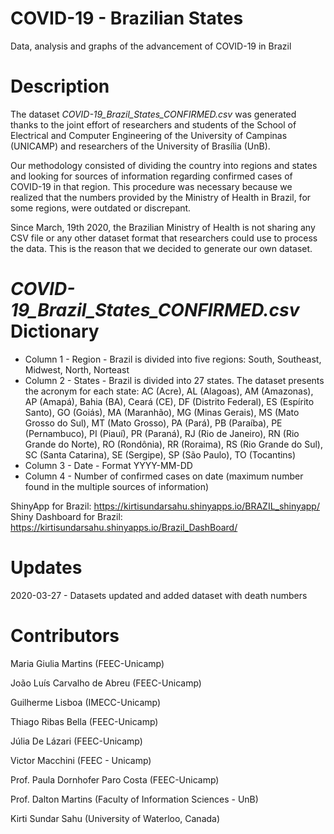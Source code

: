 # COVID-19 - Brazilian States
Data, analysis and graphs of the advancement of COVID-19 in Brazil

# Description

The dataset *COVID-19_Brazil_States_CONFIRMED.csv* was generated thanks to the joint effort of researchers and students of the School of Electrical and Computer Engineering of the University of Campinas (UNICAMP) and researchers of the University of Brasília (UnB).

Our methodology consisted of dividing the country into regions and states and looking for sources of information regarding confirmed cases of COVID-19 in that region. This procedure was necessary because we realized that the numbers provided by the  Ministry of Health in Brazil, for some regions, were outdated or discrepant.

Since March, 19th 2020, the Brazilian Ministry of Health is not sharing any CSV file or any other dataset format that researchers could use to process the data. This is the reason that we decided to generate our own dataset.

# *COVID-19_Brazil_States_CONFIRMED.csv* Dictionary

* Column 1 - Region - Brazil is divided into five regions: South, Southeast, Midwest, North, Norteast
* Column 2 - States - Brazil is divided into 27 states. The dataset presents the acronym for each state: AC (Acre), AL (Alagoas),   AM (Amazonas), AP (Amapá), Bahia (BA), Ceará (CE), DF (Distrito Federal), ES (Espírito Santo), GO (Goiás), MA (Maranhão), MG (Minas Gerais), MS (Mato Grosso do Sul), MT (Mato Grosso), PA (Pará), PB (Paraíba), PE (Pernambuco), PI (Piauí), PR (Paraná), RJ (Rio de Janeiro), RN (Rio Grande do Norte), RO (Rondônia), RR (Roraima), RS (Rio Grande do Sul), SC (Santa Catarina), SE (Sergipe), SP (São Paulo), TO (Tocantins)
* Column 3 - Date - Format YYYY-MM-DD
* Column 4 - Number of confirmed cases on date (maximum number found in the multiple sources of information)

ShinyApp for Brazil: https://kirtisundarsahu.shinyapps.io/BRAZIL_shinyapp/ 
Shiny Dashboard for Brazil: https://kirtisundarsahu.shinyapps.io/Brazil_DashBoard/

# Updates

2020-03-27 - Datasets updated and added dataset with death numbers

# Contributors
Maria Giulia Martins (FEEC-Unicamp)

João Luís Carvalho de Abreu (FEEC-Unicamp)

Guilherme Lisboa (IMECC-Unicamp)

Thiago Ribas Bella (FEEC-Unicamp)

Júlia De Lázari (FEEC-Unicamp)

Victor Macchini (FEEC - Unicamp)

Prof. Paula Dornhofer Paro Costa (FEEC-Unicamp)

Prof. Dalton Martins (Faculty of Information Sciences - UnB)

Kirti Sundar Sahu (University of Waterloo, Canada)

